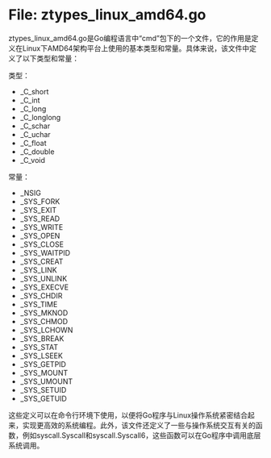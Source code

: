 # File: ztypes_linux_amd64.go

ztypes_linux_amd64.go是Go编程语言中“cmd”包下的一个文件，它的作用是定义在Linux下AMD64架构平台上使用的基本类型和常量。具体来说，该文件中定义了以下类型和常量：

类型：

- _C_short
- _C_int
- _C_long
- _C_longlong
- _C_schar
- _C_uchar
- _C_float
- _C_double
- _C_void

常量：

- _NSIG
- _SYS_FORK
- _SYS_EXIT
- _SYS_READ
- _SYS_WRITE
- _SYS_OPEN
- _SYS_CLOSE
- _SYS_WAITPID
- _SYS_CREAT
- _SYS_LINK
- _SYS_UNLINK
- _SYS_EXECVE
- _SYS_CHDIR
- _SYS_TIME
- _SYS_MKNOD
- _SYS_CHMOD
- _SYS_LCHOWN
- _SYS_BREAK
- _SYS_STAT
- _SYS_LSEEK
- _SYS_GETPID
- _SYS_MOUNT
- _SYS_UMOUNT
- _SYS_SETUID
- _SYS_GETUID

这些定义可以在命令行环境下使用，以便将Go程序与Linux操作系统紧密结合起来，实现更高效的系统编程。此外，该文件还定义了一些与操作系统交互有关的函数，例如syscall.Syscall和syscall.Syscall6，这些函数可以在Go程序中调用底层系统调用。

